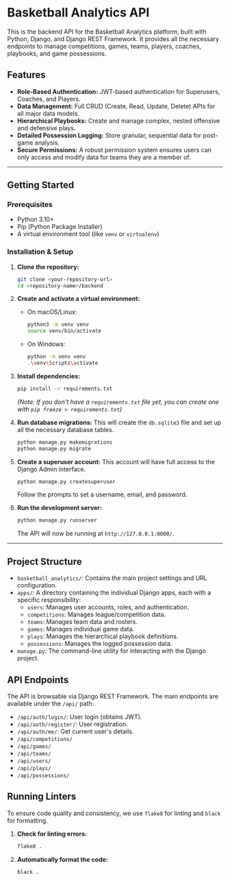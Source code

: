 # Basketball Analytics API

This is the backend API for the Basketball Analytics platform, built with Python, Django, and Django REST Framework. It provides all the necessary endpoints to manage competitions, games, teams, players, coaches, playbooks, and game possessions.

## Features

- **Role-Based Authentication:** JWT-based authentication for Superusers, Coaches, and Players.
- **Data Management:** Full CRUD (Create, Read, Update, Delete) APIs for all major data models.
- **Hierarchical Playbooks:** Create and manage complex, nested offensive and defensive plays.
- **Detailed Possession Logging:** Store granular, sequential data for post-game analysis.
- **Secure Permissions:** A robust permission system ensures users can only access and modify data for teams they are a member of.

---

## Getting Started

### Prerequisites

- Python 3.10+
- Pip (Python Package Installer)
- A virtual environment tool (like `venv` or `virtualenv`)

### Installation & Setup

1.  **Clone the repository:**
    ```bash
    git clone <your-repository-url>
    cd <repository-name>/backend
    ```

2.  **Create and activate a virtual environment:**
    - On macOS/Linux:
      ```bash
      python3 -m venv venv
      source venv/bin/activate
      ```
    - On Windows:
      ```bash
      python -m venv venv
      .\venv\Scripts\activate
      ```

3.  **Install dependencies:**
    ```bash
    pip install -r requirements.txt
    ```
    *(Note: If you don't have a `requirements.txt` file yet, you can create one with `pip freeze > requirements.txt`)*

4.  **Run database migrations:**
    This will create the `db.sqlite3` file and set up all the necessary database tables.
    ```bash
    python manage.py makemigrations
    python manage.py migrate
    ```

5.  **Create a superuser account:**
    This account will have full access to the Django Admin interface.
    ```bash
    python manage.py createsuperuser
    ```
    Follow the prompts to set a username, email, and password.

6.  **Run the development server:**
    ```bash
    python manage.py runserver
    ```
    The API will now be running at `http://127.0.0.1:8000/`.

---

## Project Structure

-   `basketball_analytics/`: Contains the main project settings and URL configuration.
-   `apps/`: A directory containing the individual Django apps, each with a specific responsibility:
    -   `users`: Manages user accounts, roles, and authentication.
    -   `competitions`: Manages league/competition data.
    -   `teams`: Manages team data and rosters.
    -   `games`: Manages individual game data.
    -   `plays`: Manages the hierarchical playbook definitions.
    -   `possessions`: Manages the logged possession data.
-   `manage.py`: The command-line utility for interacting with the Django project.

## API Endpoints

The API is browsable via Django REST Framework. The main endpoints are available under the `/api/` path:

-   `/api/auth/login/`: User login (obtains JWT).
-   `/api/auth/register/`: User registration.
-   `/api/auth/me/`: Get current user's details.
-   `/api/competitions/`
-   `/api/games/`
-   `/api/teams/`
-   `/api/users/`
-   `/api/plays/`
-   `/api/possessions/`

## Running Linters

To ensure code quality and consistency, we use `flake8` for linting and `black` for formatting.

1.  **Check for linting errors:**
    ```bash
    flake8 .
    ```

2.  **Automatically format the code:**
    ```bash
    black .
    ```